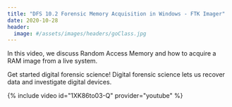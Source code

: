 ```yaml
---
title: "DFS 10.2 Forensic Memory Acquisition in Windows - FTK Imager"
date: 2020-10-28
header:
  image: #/assets/images/headers/goClass.jpg
---
```


In this video, we discuss Random Access Memory and how to acquire a RAM image from a live system.

Get started digital forensic science! Digital forensic science lets us recover data and investigate digital devices.

{% include video id="1XK86to03-Q" provider="youtube" %}